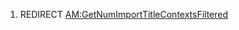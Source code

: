 1.  REDIRECT
    [AM:GetNumImportTitleContextsFiltered](AM:GetNumImportTitleContextsFiltered "wikilink")